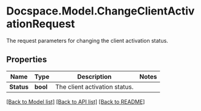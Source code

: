 # Docspace.Model.ChangeClientActivationRequest
The request parameters for changing the client activation status.

## Properties

Name | Type | Description | Notes
------------ | ------------- | ------------- | -------------
**Status** | **bool** | The client activation status. | 

[[Back to Model list]](../README.md#documentation-for-models) [[Back to API list]](../README.md#documentation-for-api-endpoints) [[Back to README]](../README.md)

